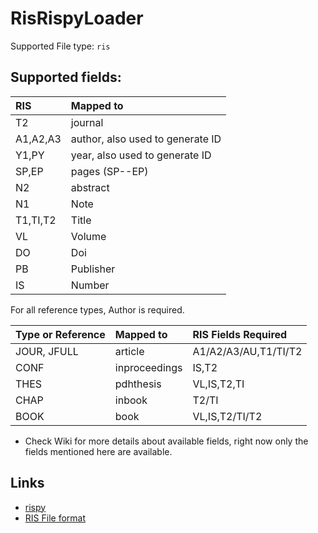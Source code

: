 # RisRispyLoader

Supported File type: `ris`

## Supported fields:

| RIS      | Mapped to                        |
|:---------|:---------------------------------|
| T2       | journal                          |
| A1,A2,A3 | author, also used to generate ID |
| Y1,PY    | year, also used to generate ID   |
| SP,EP    | pages (SP--EP)                   |
| N2       | abstract                         |
| N1       | Note                             |
| T1,TI,T2 | Title                            |
| VL       | Volume                           |
| DO       | Doi                              |
| PB       | Publisher                        |
| IS       | Number                           |


For all reference types, Author is required.

| Type or Reference      | Mapped to                        | RIS Fields Required         |
|:-----------------------|:---------------------------------|:----------------------------|
| JOUR, JFULL            | article                          | A1/A2/A3/AU,T1/TI/T2        |
| CONF                   | inproceedings                    | IS,T2                       |
| THES                   | pdhthesis                        | VL,IS,T2,TI                 |
| CHAP                   | inbook                           | T2/TI                       |
| BOOK                   | book                             | VL,IS,T2/TI/T2              |

* Check Wiki for more details about available fields, right now only the fields
mentioned here are available.


## Links
* [rispy](https://pypi.org/project/rispy)
* [RIS File format](https://en.wikipedia.org/wiki/RIS_\(file_format\))
